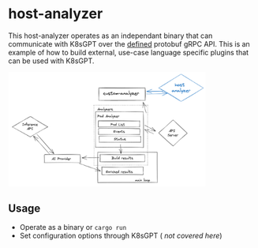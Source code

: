 # host-analyzer

This host-analyzer operates as an independant binary that can communicate with K8sGPT over the [defined](https://github.com/k8sgpt-ai/schemas.git) protobuf gRPC API.
This is an example of how to build external, use-case language specific plugins that can be used with K8sGPT.

<img src=./images/diagram.png width="400px;" />

## Usage

- Operate as a binary or `cargo run`
- Set configuration options through K8sGPT ( _not covered here_)

